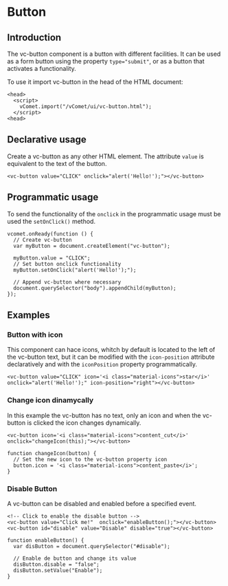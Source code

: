 # Button

## Introduction
The vc-button component is a button with different facilities. It can be used as a form button using the property `type="submit"`, or as a button that activates a functionality.

To use it import vc-button in the head of the HTML document:
``` [html]
<head>
  <script>
    vComet.import("/vComet/ui/vc-button.html");
  </script>
<head>
```

## Declarative usage
Create a vc-button as any other HTML element. The attribute `value` is equivalent to the text of the button. 

``` [html]
<vc-button value="CLICK" onclick="alert('Hello!');"></vc-button>
```

## Programmatic usage
To send the functionality of the `onclick` in the programmatic usage must be used the `setOnClick()` method.

``` [javascript]
vcomet.onReady(function () {
  // Create vc-button
  var myButton = document.createElement("vc-button");

  myButton.value = "CLICK";
  // Set button onclick functionality
  myButton.setOnClick("alert('Hello!');");

  // Append vc-button where necessary
  document.querySelector("body").appendChild(myButton);
});
```

## Examples

### Button with icon
This component can hace icons, whitch by default is located to the left of the vc-button text, but it can be modified with the `icon-position` attribute declaratively and with the `iconPosition` property programmatically.

``` [html]
<vc-button value="CLICK" icon='<i class="material-icons">star</i>' onclick="alert('Hello!');" icon-position="right"></vc-button>
```

### Change icon dinamycally
In this example the vc-button has no text, only an icon and when the vc-button is clicked the icon changes dynamically.

``` [html]
<vc-button icon='<i class="material-icons">content_cut</i>' onclick="changeIcon(this);"></vc-button>
```
``` [javascript]
function changeIcon(button) {
  // Set the new icon to the vc-button property icon
  button.icon = '<i class="material-icons">content_paste</i>';
}
```

### Disable Button
A vc-button can be disabled and enabled before a specified event.

``` [html]
<!-- Click to enable the disable button -->
<vc-button value="Click me!"  onclick="enableButton();"></vc-button>
<vc-button id="disable" value="Disable" disable="true"></vc-button>
```
``` [javascript]
function enableButton() {
  var disButton = document.querySelector("#disable");

  // Enable de button and change its value
  disButton.disable = "false";
  disButton.setValue("Enable");
}
```